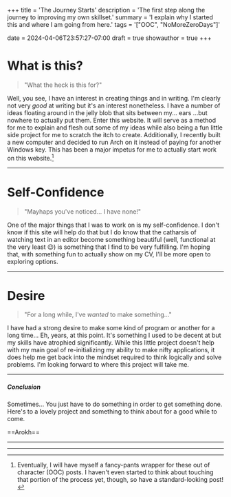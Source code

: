 +++
title = 'The Journey Starts'
description = 'The first step along the journey to improving my own skillset.'
summary = 'I explain why I started this and where I am going from here.'
tags = '["OOC", "NoMoreZeroDays"]'

date = 2024-04-06T23:57:27-07:00
draft = true
showauthor = true
+++

# What is this?

> "What the heck is this for?"

Well, you see, I have an interest in creating things and in writing. I'm clearly not very
_good_ at writing but it's an interest nonetheless. I have a number of ideas floating
around in the jelly blob that sits between my... ears ...but nowhere to actually put them.
Enter this website. It will serve as a method for me to explain and flesh out some of my
ideas while also being a fun little side project for me to scratch the itch to create.
Additionally, I recently built a new computer and decided to run Arch on it instead of
paying for another Windows key. This has been a major impetus for me to actually start
work on this website.[^ooc-note]

---

# Self-Confidence

> "Mayhaps you've noticed... I have none!"

One of the major things that I was to work on is my self-confidence. I don't know if this
site will help do that but I do know that the catharsis of watching text in an editor
become something beautiful (well, functional at the very least :wink:) is something that I
find to be very fulfilling. I'm hoping that, with something fun to actually show on my
CV, I'll be more open to exploring options.

---

# Desire

> "For a long while, I've _wanted_ to make something..."

I have had a strong desire to make some kind of program or another for a long time...
Eh, years, at this point. It's something I used to be decent at but my skills have
atrophied significantly. While this little project doesn't help with my main goal of
re-initializing my ability to make nifty applications, it does help me get back into the
mindset required to think logically and solve problems. I'm looking forward to where this
project will take me.

---

##### Conclusion

Sometimes... You just have to do something in order to get something done.
Here's to a lovely project and something to think about for a good while to come.

==Arokh==

---
---

[^ooc-note]: Eventually, I will have myself a fancy-pants wrapper for these out of
    character (OOC) posts. I haven't even started to think about touching that portion of
    the process yet, though, so have a standard-looking post!
